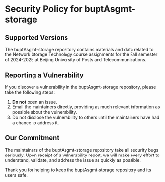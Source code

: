 # Security Policy for buptAsgmt-storage

## Supported Versions

The buptAsgmt-storage repository contains materials and data related to the Network Storage Technology course assignments for the Fall semester of 2024-2025 at Beijing University of Posts and Telecommunications.

## Reporting a Vulnerability

If you discover a vulnerability in the buptAsgmt-storage repository, please take the following steps:

1. **Do not** open an issue.
2. Email the maintainers directly, providing as much relevant information as possible about the vulnerability.
3. Do not disclose the vulnerability to others until the maintainers have had a chance to address it.

## Our Commitment

The maintainers of the buptAsgmt-storage repository take all security bugs seriously. Upon receipt of a vulnerability report, we will make every effort to understand, validate, and address the issue as quickly as possible.

Thank you for helping to keep the buptAsgmt-storage repository and its users safe.

